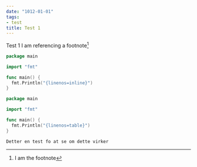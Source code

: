 ```yaml
---
date: "1012-01-01"
tags:
- test
title: Test 1
---
```


Test 1
I am referencing a footnote[^1]

```go {linenos=inline}
package main

import "fmt"

func main() {
  fmt.Println("{linenos=inline}")
}
```

```go {linenos=table}
package main

import "fmt"

func main() {
  fmt.Println("{linenos=table}")
}
```

```
Detter en test fo at se om dette virker
```

[^1]: I am the footnote

